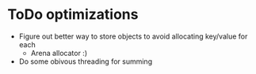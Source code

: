 # ToDo optimizations
* Figure out better way to store objects to avoid allocating key/value for each
    * Arena allocator :)
* Do some obivous threading for summing
